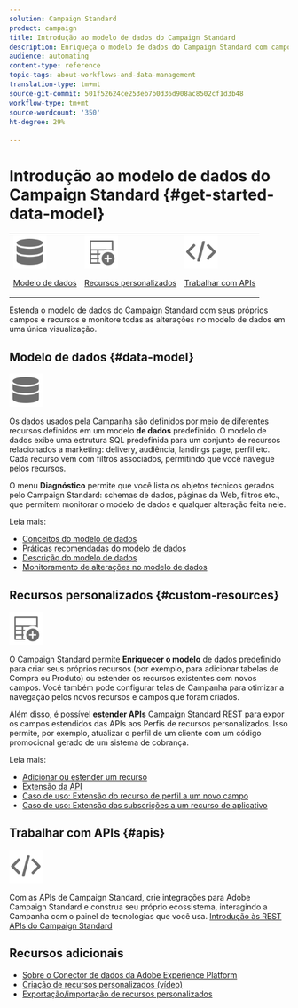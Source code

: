 ```yaml
---
solution: Campaign Standard
product: campaign
title: Introdução ao modelo de dados do Campaign Standard
description: Enriqueça o modelo de dados do Campaign Standard com campos e recursos personalizados e estenda as APIs REST para expor campos estendidos.
audience: automating
content-type: reference
topic-tags: about-workflows-and-data-management
translation-type: tm+mt
source-git-commit: 501f52624ce253eb7b0d36d908ac8502cf1d3b48
workflow-type: tm+mt
source-wordcount: '350'
ht-degree: 29%

---
```



# Introdução ao modelo de dados do Campaign Standard {#get-started-data-model}

<table>
<tr>
<td><img src="assets/do-not-localize/icon_datamodel.svg" width="60px"><p><a href="#data-model">Modelo de dados</a></p></td>
<td><img src="assets/do-not-localize/icon_custom.svg" width="60px"><p><a href="#custom-resources">Recursos personalizados</a></p></td><td><img src="assets/do-not-localize/icon_api.svg" width="60px"><p><a href="#custom-resources">Trabalhar com APIs</a></p></td></tr>
</table>

Estenda o modelo de dados do Campaign Standard com seus próprios campos e recursos e monitore todas as alterações no modelo de dados em uma única visualização.

## Modelo de dados {#data-model}

<img src="assets/do-not-localize/icon_datamodel.svg" width="60px">

Os dados usados pela Campanha são definidos por meio de diferentes recursos definidos em um modelo **de dados** predefinido. O modelo de dados exibe uma estrutura SQL predefinida para um conjunto de recursos relacionados a marketing: delivery, audiência, landings page, perfil etc. Cada recurso vem com filtros associados, permitindo que você navegue pelos recursos.

O menu **Diagnóstico** permite que você lista os objetos técnicos gerados pelo Campaign Standard: schemas de dados, páginas da Web, filtros etc., que permitem monitorar o modelo de dados e qualquer alteração feita nele.

Leia mais:

* [Conceitos do modelo de dados](../../developing/using/data-model-concepts.md)
* [Práticas recomendadas do modelo de dados](../../developing/using/data-model-best-practices.md)
* [Descrição do modelo de dados](../../developing/using/datamodel-introduction.md)
* [Monitoramento de alterações no modelo de dados](../../developing/using/monitoring-data-model-changes.md)

## Recursos personalizados {#custom-resources}

<img src="assets/do-not-localize/icon_custom.svg" width="60px">

O Campaign Standard permite **Enriquecer o modelo** de dados predefinido para criar seus próprios recursos (por exemplo, para adicionar tabelas de Compra ou Produto) ou estender os recursos existentes com novos campos. Você também pode configurar telas de Campanha para otimizar a navegação pelos novos recursos e campos que foram criados.

Além disso, é possível **estender APIs** Campaign Standard REST para expor os campos estendidos das APIs aos Perfis de recursos personalizados. Isso permite, por exemplo, atualizar o perfil de um cliente com um código promocional gerado de um sistema de cobrança.

Leia mais:

* [Adicionar ou estender um recurso](../../developing/using/key-steps-to-add-a-resource.md)
* [Extensão da API](../../developing/using/about-extending-the-api.md)
* [Caso de uso: Extensão do recurso de perfil a um novo campo](../../developing/using/extending-the-profile-resource-with-a-new-field.md)
* [Caso de uso: Extensão das subscrições a um recurso de aplicativo](../../developing/using/extending-the-subscriptions-to-an-application-resource.md)

## Trabalhar com APIs {#apis}

<img src="assets/do-not-localize/icon_api.svg" width="60px">

Com as APIs de Campaign Standard, crie integrações para Adobe Campaign Standard e construa seu próprio ecossistema, interagindo a Campanha com o painel de tecnologias que você usa. [Introdução às REST APIs do Campaign Standard](../../api/using/get-started-apis.md)

## Recursos adicionais

* [Sobre o Conector de dados da Adobe Experience Platform](../../developing/using/aep-about-data-connector.md)
* [Criação de recursos personalizados (vídeo)](https://docs.adobe.com/content/help/en/campaign-standard-learn/tutorials/developing/custom-resources-develop/creating-custom-resources.html)
* [Exportação/importação de recursos personalizados](https://helpx.adobe.com/campaign/kb/acs-get-started-with-cusres.html)
